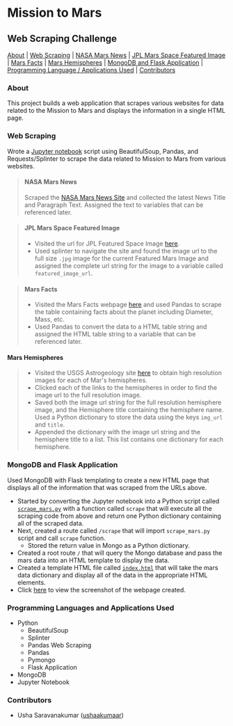 # Mission to Mars
## Web Scraping Challenge

[About](#about) | [Web Scraping](#web-scraping) | [NASA Mars News](#nasa-mars-news) | [JPL Mars Space Featured Image](#jpl-mars-space-featured-image) | [Mars Facts](#mars-facts) | [Mars Hemispheres](#mars-hemispheres) | [MongoDB and Flask Application](#mongodb-and-flask-application) | [Programming Language / Applications Used](#programming-languages-and-applications-used) | [Contributors](#contributors)

### About

This project builds a web application that scrapes various websites for data related to the Mission to Mars and displays the information in a single HTML page.

### Web Scraping
Wrote a [Jupyter notebook](mission_to_mars.ipynb) script using BeautifulSoup, Pandas, and Requests/Splinter to scrape the data related to Mission to Mars from various websites.

> #### NASA Mars News
> Scraped the [NASA Mars News Site](https://mars.nasa.gov/news/) and collected the latest News Title and Paragraph Text. Assigned the text to variables that can be referenced later.

> #### JPL Mars Space Featured Image
> * Visited the url for JPL Featured Space Image [here](https://www.jpl.nasa.gov/spaceimages/?search=&category=Mars).
> * Used splinter to navigate the site and found the image url to the full size `.jpg` image for the current Featured Mars Image and assigned the complete url string for the image to a variable called `featured_image_url`.

> #### Mars Facts
> * Visited the Mars Facts webpage [here](https://space-facts.com/mars/) and used Pandas to scrape the table containing facts about the planet including Diameter, Mass, etc.
> * Used Pandas to convert the data to a HTML table string and assigned the HTML table string to a variable that can be referenced later.

#### Mars Hemispheres
> * Visited the USGS Astrogeology site [here](https://astrogeology.usgs.gov/search/results?q=hemisphere+enhanced&k1=target&v1=Mars) to obtain high resolution images for each of Mar's hemispheres.
> * Clicked each of the links to the hemispheres in order to find the image url to the full resolution image.
> * Saved both the image url string for the full resolution hemisphere image, and the Hemisphere title containing the hemisphere name. Used a Python dictionary to store the data using the keys `img_url` and `title`.
> * Appended the dictionary with the image url string and the hemisphere title to a list. This list contains one dictionary for each hemisphere.

### MongoDB and Flask Application
Used MongoDB with Flask templating to create a new HTML page that displays all of the information that was scraped from the URLs above.

* Started by converting the Jupyter notebook into a Python script called [`scrape_mars.py`](scrape_mars.py) with a function called `scrape` that will execute all the scraping code from above and return one Python dictionary containing all of the scraped data.
* Next, created a route called `/scrape` that will import `scrape_mars.py` script and call `scrape` function.
  * Stored the return value in Mongo as a Python dictionary.
* Created a root route `/` that will query the Mongo database and pass the mars data into an HTML template to display the data.
* Created a template HTML file called [`index.html`](templates/index.html) that will take the mars data dictionary and display all of the data in the appropriate HTML elements. 
* Click [here](screenshots/final_app_screenshot.png) to view the screenshot of the webpage created.

### Programming Languages and Applications Used
-   Python
    *   BeautifulSoup
    *   Splinter
    *   Pandas Web Scraping
    *   Pandas
    *   Pymongo
    *   Flask Application
-   MongoDB
-   Jupyter Notebook

### Contributors
- Usha Saravanakumar ([ushaakumaar](https://github.com/ushaakumaar))

